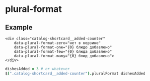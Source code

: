 plural-format
=============

## Example
```jade
<div class="catalog-shortcard__added-counter"
	data-plural-format-zero="нет в корзине"
	data-plural-format-one="{0} блюдо добавлено"
	data-plural-format-few="{0} блюда добавлено"
	data-plural-format-many="{0} блюд добавлено">
</div>
```

```coffee
dishesAdded = 3 # or whatever
$(".catalog-shortcard__added-counter").pluralFormat dishesAdded
```
